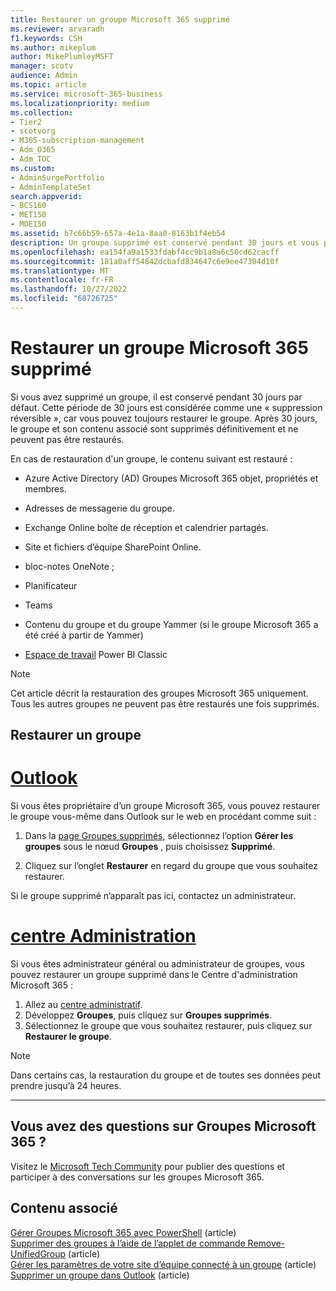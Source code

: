 ```yaml
---
title: Restaurer un groupe Microsoft 365 supprimé
ms.reviewer: arvaradh
f1.keywords: CSH
ms.author: mikeplum
author: MikePlumleyMSFT
manager: scotv
audience: Admin
ms.topic: article
ms.service: microsoft-365-business
ms.localizationpriority: medium
ms.collection:
- Tier2
- scotvorg
- M365-subscription-management
- Adm_O365
- Adm_TOC
ms.custom:
- AdminSurgePortfolio
- AdminTemplateSet
search.appverid:
- BCS160
- MET150
- MOE150
ms.assetid: b7c66b59-657a-4e1a-8aa0-8163b1f4eb54
description: Un groupe supprimé est conservé pendant 30 jours et vous pouvez toujours le restaurer. Après 30 jours, le groupe et son contenu sont supprimés définitivement.
ms.openlocfilehash: ea154fa9a1533fdabf4cc9b1a8a6c50cd62cacff
ms.sourcegitcommit: 181a0aff54842dcbafd834647c6e9ee47304d10f
ms.translationtype: MT
ms.contentlocale: fr-FR
ms.lasthandoff: 10/27/2022
ms.locfileid: "68726725"
---
```

# <a name="restore-a-deleted-microsoft-365-group"></a>Restaurer un groupe Microsoft 365 supprimé

Si vous avez supprimé un groupe, il est conservé pendant 30 jours par défaut. Cette période de 30 jours est considérée comme une « suppression réversible », car vous pouvez toujours restaurer le groupe. Après 30 jours, le groupe et son contenu associé sont supprimés définitivement et ne peuvent pas être restaurés.

En cas de restauration d'un groupe, le contenu suivant est restauré :
  
- Azure Active Directory (AD) Groupes Microsoft 365 objet, propriétés et membres.
    
- Adresses de messagerie du groupe.
    
- Exchange Online boîte de réception et calendrier partagés.
    
- Site et fichiers d’équipe SharePoint Online.
    
- bloc-notes OneNote ;
    
- Planificateur
    
- Teams

- Contenu du groupe et du groupe Yammer (si le groupe Microsoft 365 a été créé à partir de Yammer)

- [Espace de travail](/power-bi/collaborate-share/service-create-workspaces) Power BI Classic

> [!NOTE]
> Cet article décrit la restauration des groupes Microsoft 365 uniquement. Tous les autres groupes ne peuvent pas être restaurés une fois supprimés.

## <a name="restore-a-group"></a>Restaurer un groupe

# <a name="outlook"></a>[Outlook](#tab/outlook)

Si vous êtes propriétaire d’un groupe Microsoft 365, vous pouvez restaurer le groupe vous-même dans Outlook sur le web en procédant comme suit :

1. Dans la [page Groupes supprimés](https://outlook.office.com/people/group/deleted), sélectionnez l’option **Gérer les groupes** sous le nœud **Groupes** , puis choisissez **Supprimé**.

2. Cliquez sur l’onglet **Restaurer** en regard du groupe que vous souhaitez restaurer.

Si le groupe supprimé n’apparaît pas ici, contactez un administrateur.

# <a name="admin-center"></a>[centre Administration](#tab/admin-center)

Si vous êtes administrateur général ou administrateur de groupes, vous pouvez restaurer un groupe supprimé dans le Centre d'administration Microsoft 365 :

1. Allez au [centre administratif](https://admin.microsoft.com).      
2. Développez **Groupes**, puis cliquez sur **Groupes supprimés**.
3. Sélectionnez le groupe que vous souhaitez restaurer, puis cliquez sur **Restaurer le groupe**.

> [!NOTE]
> Dans certains cas, la restauration du groupe et de toutes ses données peut prendre jusqu’à 24 heures. 

---

## <a name="got-questions-about-microsoft-365-groups"></a>Vous avez des questions sur Groupes Microsoft 365 ?

Visitez le [Microsoft Tech Community](https://techcommunity.microsoft.com/t5/Office-365-Groups/ct-p/Office365Groups) pour publier des questions et participer à des conversations sur les groupes Microsoft 365. 
  
## <a name="related-content"></a>Contenu associé

[Gérer Groupes Microsoft 365 avec PowerShell](../../enterprise/manage-microsoft-365-groups-with-powershell.md) (article)\
[Supprimer des groupes à l’aide de l’applet de commande Remove-UnifiedGroup](/powershell/module/exchange/remove-unifiedgroup) (article)\
[Gérer les paramètres de votre site d’équipe connecté à un groupe](https://support.microsoft.com/office/8376034d-d0c7-446e-9178-6ab51c58df42) (article)\
[Supprimer un groupe dans Outlook](https://support.microsoft.com/office/ca7f5a9e-ae4f-4cbe-a4bc-89c469d1726f) (article)
